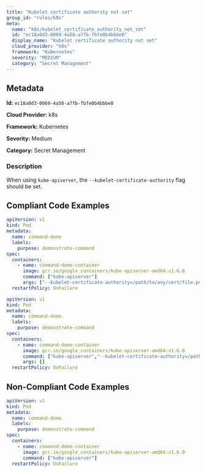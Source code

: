 ```yaml
---
title: "Kubelet certificate authority not set"
group_id: "rules/k8s"
meta:
  name: "k8s/kubelet_certificate_authority_not_set"
  id: "ec18a0d3-0069-4a58-a7fb-fbfe0b4bbbe0"
  display_name: "Kubelet certificate authority not set"
  cloud_provider: "k8s"
  framework: "Kubernetes"
  severity: "MEDIUM"
  category: "Secret Management"
---
```

## Metadata

**Id:** `ec18a0d3-0069-4a58-a7fb-fbfe0b4bbbe0`

**Cloud Provider:** k8s

**Framework:** Kubernetes

**Severity:** Medium

**Category:** Secret Management

### Description

 When using `kube-apiserver`, the `--kubelet-certificate-authority` flag should be set.


## Compliant Code Examples
```yaml
apiVersion: v1
kind: Pod
metadata:
  name: command-demo
  labels:
    purpose: demonstrate-command
spec:
  containers:
    - name: command-demo-container
      image: gcr.io/google_containers/kube-apiserver-amd64:v1.6.0
      command: ["kube-apiserver"]
      args: ["--kubelet-certificate-authority=/path/to/any/cert/file.pem"]
  restartPolicy: OnFailure

```

```yaml
apiVersion: v1
kind: Pod
metadata:
  name: command-demo
  labels:
    purpose: demonstrate-command
spec:
  containers:
    - name: command-demo-container
      image: gcr.io/google_containers/kube-apiserver-amd64:v1.6.0
      command: ["kube-apiserver","--kubelet-certificate-authority=/path/to/any/cert/file.crt"]
      args: []
  restartPolicy: OnFailure

```
## Non-Compliant Code Examples
```yaml
apiVersion: v1
kind: Pod
metadata:
  name: command-demo
  labels:
    purpose: demonstrate-command
spec:
  containers:
    - name: command-demo-container
      image: gcr.io/google_containers/kube-apiserver-amd64:v1.6.0
      command: ["kube-apiserver"]
  restartPolicy: OnFailure

```